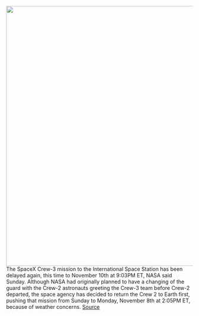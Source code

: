 <img src='https://cdn.vox-cdn.com/thumbor/Cv4ffmko5T11TDF77KwEYVeQtMY=/0x0:4116x2518/1200x800/filters:focal(1978x1298:2636x1956)/cdn.vox-cdn.com/uploads/chorus_image/image/70109012/51634067771_6e46bf9d92_o.0.jpg' width='700px' /><br/>
The SpaceX Crew-3 mission to the International Space Station has been delayed again, this time to November 10th at 9:03PM ET, NASA said Sunday. Although NASA had originally planned to have a changing of the guard with the Crew-2 astronauts greeting the Crew-3 team before Crew-2 departed, the space agency has decided to return the Crew 2 to Earth first, pushing that mission from Sunday to Monday, November 8th at 2:05PM ET, because of weather concerns.
<a href='https://www.theverge.com/2021/11/7/22768771/spacex-crew-3-launch-delayed-november-10th-nasa'> Source <a/>